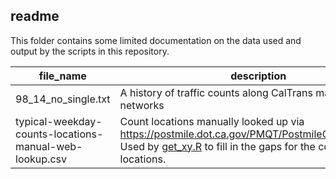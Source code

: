 readme   
------   
This folder contains some limited documentation on the data used and output by the scripts in this repository.  

file_name|description
--------|-----------
98_14_no_single.txt|A history of traffic counts along CalTrans managed networks  
typical-weekday-counts-locations-manual-web-lookup.csv | Count locations manually looked up via https://postmile.dot.ca.gov/PMQT/PostmileQueryTool.html.  Used by [get_xy.R](https://github.com/BayAreaMetro/caltrans-typical-weekday-counts/blob/master/Consume/get_xy.R) to fill in the gaps for the count file locations.
